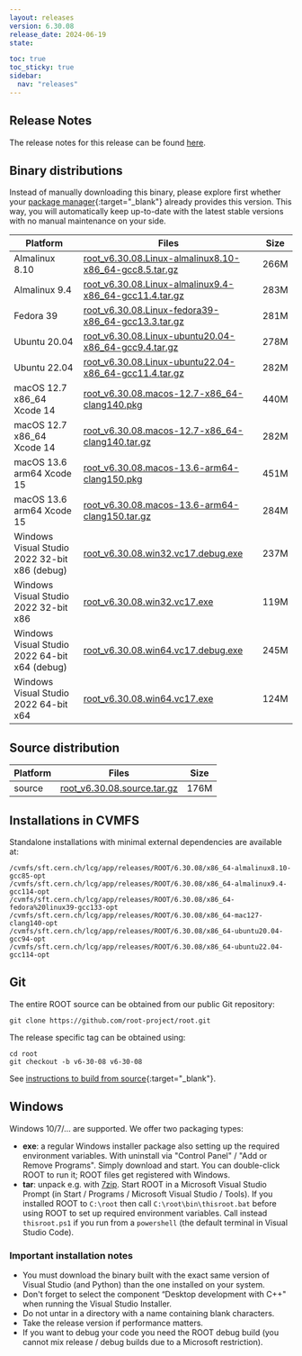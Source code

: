 ```yaml
---
layout: releases
version: 6.30.08
release_date: 2024-06-19
state:

toc: true
toc_sticky: true
sidebar:
  nav: "releases"
---
```



## Release Notes

The release notes for this release can be found [here](https://root.cern/doc/v630/release-notes.html#release-6.3008).

## Binary distributions

Instead of manually downloading this binary, please explore first whether your [package manager](../../install/#install-via-a-package-manager){:target="\_blank"} already provides this version.
This way, you will automatically keep up-to-date with the latest stable versions with no manual maintenance on your side.

| Platform       | Files | Size |
|-----------|-------|-----|
| Almalinux 8.10 | [root_v6.30.08.Linux-almalinux8.10-x86_64-gcc8.5.tar.gz](https://root.cern/download/root_v6.30.08.Linux-almalinux8.10-x86_64-gcc8.5.tar.gz) | 266M |
| Almalinux 9.4 | [root_v6.30.08.Linux-almalinux9.4-x86_64-gcc11.4.tar.gz](https://root.cern/download/root_v6.30.08.Linux-almalinux9.4-x86_64-gcc11.4.tar.gz) | 283M |
| Fedora 39 | [root_v6.30.08.Linux-fedora39-x86_64-gcc13.3.tar.gz](https://root.cern/download/root_v6.30.08.Linux-fedora39-x86_64-gcc13.3.tar.gz) | 281M |
| Ubuntu 20.04 | [root_v6.30.08.Linux-ubuntu20.04-x86_64-gcc9.4.tar.gz](https://root.cern/download/root_v6.30.08.Linux-ubuntu20.04-x86_64-gcc9.4.tar.gz) | 278M |
| Ubuntu 22.04 | [root_v6.30.08.Linux-ubuntu22.04-x86_64-gcc11.4.tar.gz](https://root.cern/download/root_v6.30.08.Linux-ubuntu22.04-x86_64-gcc11.4.tar.gz) | 282M |
| macOS 12.7 x86_64 Xcode 14 | [root_v6.30.08.macos-12.7-x86_64-clang140.pkg](https://root.cern/download/root_v6.30.08.macos-12.7-x86_64-clang140.pkg) | 440M |
| macOS 12.7 x86_64 Xcode 14 | [root_v6.30.08.macos-12.7-x86_64-clang140.tar.gz](https://root.cern/download/root_v6.30.08.macos-12.7-x86_64-clang140.tar.gz) | 282M |
| macOS 13.6 arm64 Xcode 15 | [root_v6.30.08.macos-13.6-arm64-clang150.pkg](https://root.cern/download/root_v6.30.08.macos-13.6-arm64-clang150.pkg) | 451M |
| macOS 13.6 arm64 Xcode 15 | [root_v6.30.08.macos-13.6-arm64-clang150.tar.gz](https://root.cern/download/root_v6.30.08.macos-13.6-arm64-clang150.tar.gz) | 284M |
| Windows Visual Studio 2022 32-bit x86  (debug) | [root_v6.30.08.win32.vc17.debug.exe](https://root.cern/download/root_v6.30.08.win32.vc17.debug.exe) | 237M |
| Windows Visual Studio 2022 32-bit x86  | [root_v6.30.08.win32.vc17.exe](https://root.cern/download/root_v6.30.08.win32.vc17.exe) | 119M |
| Windows Visual Studio 2022 64-bit x64  (debug) | [root_v6.30.08.win64.vc17.debug.exe](https://root.cern/download/root_v6.30.08.win64.vc17.debug.exe) | 245M |
| Windows Visual Studio 2022 64-bit x64  | [root_v6.30.08.win64.vc17.exe](https://root.cern/download/root_v6.30.08.win64.vc17.exe) | 124M |

## Source distribution

| Platform       | Files | Size |
|-----------|-------|-----|
| source | [root_v6.30.08.source.tar.gz](https://root.cern/download/root_v6.30.08.source.tar.gz) | 176M |


## Installations in CVMFS

Standalone installations with minimal external dependencies are available at:
~~~
/cvmfs/sft.cern.ch/lcg/app/releases/ROOT/6.30.08/x86_64-almalinux8.10-gcc85-opt
/cvmfs/sft.cern.ch/lcg/app/releases/ROOT/6.30.08/x86_64-almalinux9.4-gcc114-opt
/cvmfs/sft.cern.ch/lcg/app/releases/ROOT/6.30.08/x86_64-fedora%20linux39-gcc133-opt
/cvmfs/sft.cern.ch/lcg/app/releases/ROOT/6.30.08/x86_64-mac127-clang140-opt
/cvmfs/sft.cern.ch/lcg/app/releases/ROOT/6.30.08/x86_64-ubuntu20.04-gcc94-opt
/cvmfs/sft.cern.ch/lcg/app/releases/ROOT/6.30.08/x86_64-ubuntu22.04-gcc114-opt
~~~


## Git

The entire ROOT source can be obtained from our public Git repository:

~~~
git clone https://github.com/root-project/root.git
~~~
The release specific tag can be obtained using:
~~~
cd root
git checkout -b v6-30-08 v6-30-08
~~~

See [instructions to build from source](../../install/#build-from-source){:target="\_blank"}.

## Windows

Windows 10/7/... are supported. We offer two packaging types:

 * **exe**: a regular Windows installer package also setting up the required environment variables. With uninstall via "Control Panel" / "Add or Remove Programs". Simply download and start. You can double-click ROOT to run it; ROOT files get registered with Windows.
 * **tar**: unpack e.g. with [7zip](https://www.7-zip.org). Start ROOT in a Microsoft Visual Studio Prompt (in Start / Programs / Microsoft Visual Studio / Tools). If you installed ROOT to `C:\root` then call `C:\root\bin\thisroot.bat` before using ROOT to set up required environment variables. Call instead `thisroot.ps1` if you run from a `powershell` (the default terminal in Visual Studio Code).

### Important installation notes

 * You must download the binary built with the exact same version of Visual Studio (and Python) than the one installed on your system.
 * Don't forget to select the component “Desktop development with C++" when running the Visual Studio Installer.
 * Do not untar in a directory with a name containing blank characters.
 * Take the release version if performance matters.
 * If you want to debug your code you need the ROOT debug build (you cannot mix release / debug builds due to a Microsoft restriction).
